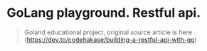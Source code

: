 # GoLang playground. Restful api.

> Goland educational project, original source article is here (https://dev.to/codehakase/building-a-restful-api-with-go)
